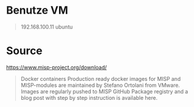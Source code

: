 # Benutze VM

> 192.168.100.11   ubuntu

# Source

https://www.misp-project.org/download/
> Docker containers
  > Production ready docker images for MISP and MISP-modules are maintained by Stefano Ortolani from VMware. Images are regularly pushed to MISP GitHub Package registry and a blog post with step by step instruction is available here.  

